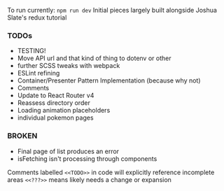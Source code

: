 To run currently:
`npm run dev`
Initial pieces largely built alongside Joshua Slate's redux tutorial

### TODOs
- TESTING!
- Move API url and that kind of thing to dotenv or other
- further SCSS  tweaks with webpack
- ESLint refining
- Container/Presenter Pattern Implementation (because why not)
- Comments
- Update to React Router v4
- Reassess directory order
- Loading animation placeholders
- individual pokemon pages

### BROKEN
- Final page of list produces an error
- isFetching isn't processing through components


Comments labelled `<<TODO>>` in code will explicitly reference incomplete areas
`<<???>>` means likely needs a change or expansion
